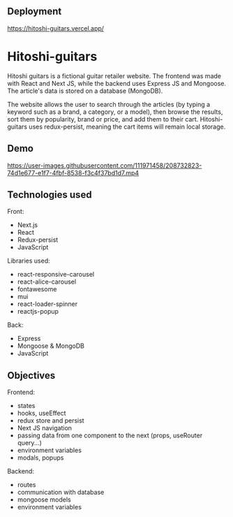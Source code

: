 ## Deployment
https://hitoshi-guitars.vercel.app/

# Hitoshi-guitars

Hitoshi guitars is a fictional guitar retailer website. The frontend was made with React and Next JS, while the backend uses Express JS and Mongoose.
The article's data is stored on a database (MongoDB).

The website allows the user to search through the articles (by typing a keyword such as a brand, a category, or a model), then browse the results, sort them by popularity, brand or price, and add them to their cart.
Hitoshi-guitars uses redux-persist, meaning the cart items will remain local storage.

## Demo

https://user-images.githubusercontent.com/111971458/208732823-74d1e677-e1f7-4fbf-8538-f3c4f37bd1d7.mp4

## Technologies used

Front:
+ Next.js
+ React
+ Redux-persist
+ JavaScript

Libraries used:
+ react-responsive-carousel
+ react-alice-carousel
+ fontawesome
+ mui
+ react-loader-spinner
+ reactjs-popup

Back:
+ Express
+ Mongoose & MongoDB
+ JavaScript


## Objectives

Frontend:
+ states
+ hooks, useEffect
+ redux store and persist
+ Next JS navigation
+ passing data from one component to the next (props, useRouter query...)
+ environment variables
+ modals, popups

Backend:
+ routes
+ communication with database
+ mongoose models
+ environment variables
